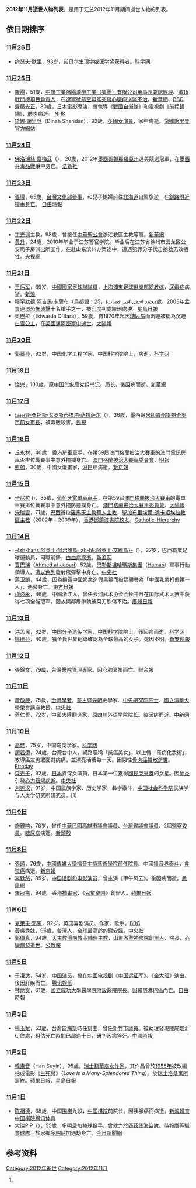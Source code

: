 <center>

</center>

**2012年11月逝世人物列表**，是用于汇总2012年11月期间逝世人物的列表。

## 依日期排序

### [11月26日](../Page/11月26日.md "wikilink")

  - [约瑟夫·默里](https://zh.wikipedia.org/wiki/约瑟夫·默里 "wikilink")，93岁，诺贝尔生理学或医学奖获得者。[科学网](http://news.sciencenet.cn/htmlnews/2012/12/272467.shtm)

### [11月25日](../Page/11月25日.md "wikilink")

  - [羅陽](https://zh.wikipedia.org/wiki/罗阳_\(工程师\) "wikilink")，51歲，[中航工業](https://zh.wikipedia.org/wiki/中航工業 "wikilink")[瀋陽飛機工業（集團）有限公司董事長兼總經理](https://zh.wikipedia.org/wiki/瀋陽飛機工業（集團）有限公司 "wikilink")、[殲15戰鬥機項目負責人](https://zh.wikipedia.org/wiki/殲15 "wikilink")，在[遼寧號航空母艦突發心臟病送醫不治](https://zh.wikipedia.org/wiki/遼寧號航空母艦 "wikilink")。[新華網](http://news.xinhuanet.com/politics/2012-11/26/c_113807768.htm)、[BBC](http://www.bbc.co.uk/zhongwen/trad/rolling_news/2012/11/121126_rolling_china_death.shtml)
  - [齋藤光正](https://zh.wikipedia.org/wiki/齋藤光正 "wikilink")，80歲，[日本](../Page/日本.md "wikilink")[電影導演](../Page/電影導演.md "wikilink")，曾執導《[戰國自衛隊](../Page/戰國自衛隊.md "wikilink")》和電視劇《[前程錦繡](https://zh.wikipedia.org/wiki/前程錦繡 "wikilink")》，[肺炎](../Page/肺炎.md "wikilink")病逝。 [NHK](https://web.archive.org/web/20121129110210/http://www3.nhk.or.jp/news/html/20121126/k10013768951000.html)
  - [黛娜·謝里登](https://zh.wikipedia.org/wiki/黛娜·謝里登 "wikilink")（Dinah Sheridan），92歲，[英國](https://zh.wikipedia.org/wiki/英國 "wikilink")[女演員](https://zh.wikipedia.org/wiki/女演員 "wikilink")，家中病逝。[黛娜謝里登官方網站](http://www.dinahsheridan.co.uk/biography.html)

### [11月24日](../Page/11月24日.md "wikilink")

  - [佛洛瑞絲·嘉梅茲](https://zh.wikipedia.org/wiki/佛洛瑞絲·嘉梅茲 "wikilink")（），20歲，2012年[墨西哥](../Page/墨西哥.md "wikilink")[錫那羅亞州](../Page/錫那羅亞州.md "wikilink")選美競選冠軍，在[墨西哥毒品戰爭](../Page/墨西哥毒品戰爭.md "wikilink")中身亡。 [法新社](http://tw.news.yahoo.com/被當人肉盾牌-墨國佳麗遭擊斃-063502741.html)

### [11月23日](../Page/11月23日.md "wikilink")

  - [張瓏](https://zh.wikipedia.org/wiki/張瓏 "wikilink")，65歲，[台灣](https://zh.wikipedia.org/wiki/台灣 "wikilink")[文化部參事](https://zh.wikipedia.org/wiki/中華民國文化部 "wikilink")，和兒子媳婦前往[北海道](../Page/北海道.md "wikilink")自駕旅遊，在[釧路附近撞車身亡](https://zh.wikipedia.org/wiki/釧路 "wikilink")。 [自由時報](https://web.archive.org/web/20121130061231/http://www.libertytimes.com.tw/2012/new/nov/24/today-life2.htm)

### [11月22日](https://zh.wikipedia.org/wiki/11月22日 "wikilink")

  - [丁光训](../Page/丁光训.md "wikilink")主教，98歲，曾接任[中華聖公會](../Page/中華聖公會.md "wikilink")浙江教區主教等職。[新華網](http://news.xinhuanet.com/politics/2012-11/22/c_113770675.htm)
  - [黄升](https://zh.wikipedia.org/wiki/黄升 "wikilink")，24歲，2010年毕业于江苏警官学院。毕业后在江苏省徐州市云龙区公安局子房派出所工作。在赴山东滨州办案途中，遭遇犯罪分子伏击抢救无效牺牲。[央视網](http://news.cntv.cn/2012/11/27/ARTI1354002245778468.shtml)

### [11月21日](../Page/11月21日.md "wikilink")

  - [王后军](../Page/王后军.md "wikilink")，69岁，[中國國家足球隊隊員](https://zh.wikipedia.org/wiki/中國國家足球隊 "wikilink")，[上海浦東足球俱樂部總教练](https://zh.wikipedia.org/wiki/上海浦東足球俱樂部 "wikilink")，[尿毒症](../Page/尿毒症.md "wikilink")病逝。[新浪](http://sports.sina.com.cn/j/2012-11-21/21156305363.shtml)
  - [穆罕默德·阿吉馬·卡薩布](https://zh.wikipedia.org/wiki/穆罕默德·阿吉馬·卡薩布 "wikilink")（烏都語：محمد اجمل امیر قصاب)，25歲，[2008年孟買連環恐怖襲擊](../Page/2008年孟買連環恐怖襲擊.md "wikilink")十名槍手之一，被[印度](../Page/印度.md "wikilink")判處絞刑處決。[星島日報](http://www.singtao.com/archive/fullstory.asp?andor=or&year1=2008&month1=11&山day1=30&year2=2008&month2=11&day2=30&category=all&id=20081130b05&keyword1=&keyword2)
  - 奧巴拉（Edwarda O'Bara），59歲，自1970年起因[糖尿病](../Page/糖尿病.md "wikilink")而沉睡被稱為沉睡[白雪公主](../Page/白雪公主.md "wikilink")，在[美國](https://zh.wikipedia.org/wiki/美國 "wikilink")[邁阿密家中逝世](https://zh.wikipedia.org/wiki/邁阿密 "wikilink")。[太陽報](http://the-sun.on.cc/cnt/china_world/20121125/00423_012.html)

### [11月20日](../Page/11月20日.md "wikilink")

  - [郭慕孙](../Page/郭慕孙.md "wikilink")，92岁，中国化学工程学家，中国科学院院士，病逝。[科学网](http://news.sciencenet.cn/htmlnews/2012/11/271999.shtm)

### [11月19日](../Page/11月19日.md "wikilink")

  - [饶兴](https://zh.wikipedia.org/wiki/饶兴 "wikilink")，103歲，原[中国气象局](../Page/中国气象局.md "wikilink")党组书记、局长，後因病而逝。[新華網](http://news.xinhuanet.com/politics/2012-11/26/c_113806561.htm)

### [11月17日](../Page/11月17日.md "wikilink")

  - [玛丽亚·桑托斯·戈罗斯蒂埃塔·萨拉萨尔](../Page/玛丽亚·桑托斯·戈罗斯蒂埃塔·萨拉萨尔.md "wikilink")（），36歲，墨西哥[米卻肯州提魁奇奧市前女市長](https://zh.wikipedia.org/wiki/米卻肯州 "wikilink")，被毒販殺害。[民視](http://tw.news.yahoo.com/墨西哥女市長-遭擄刑求虐死-160519907.html)

### [11月16日](../Page/11月16日.md "wikilink")

  - [丘永材](../Page/丘永材.md "wikilink")，40歲，[香港](../Page/香港.md "wikilink")房車車手，在第59屆[澳門格蘭披治大賽車](../Page/澳門格蘭披治大賽車.md "wikilink")的[澳門電訊](../Page/澳門電訊.md "wikilink")房車盃排位戰賽事中意外撞攔身亡。 [澳門格蘭披治大賽車委員會](http://www.macau.grandprix.gov.mo/gp/59/news.php?kind=gp59&id=4314)、[明報](http://inews.mingpao.com/htm/Inews/20121116/gb51715c.htm)
  - [熊頓](../Page/熊頓.md "wikilink")，30歲，中國女漫畫家，[淋巴](../Page/淋巴.md "wikilink")癌病逝。[新京報](http://epaper.bjnews.com.cn/html/2012-11/19/content_391082.htm)

### [11月15日](../Page/11月15日.md "wikilink")

  - [卡尼拉](https://zh.wikipedia.org/wiki/卡尼拉 "wikilink") ()，35歲，[葡萄牙](../Page/葡萄牙.md "wikilink")[電單車車手](../Page/摩托車.md "wikilink")，在第59屆[澳門格蘭披治大賽車](../Page/澳門格蘭披治大賽車.md "wikilink")的電單車賽排位戰賽事中意外撞防撞攔身亡。 [澳門格蘭披治大賽車委員會](http://www.macau.grandprix.gov.mo/gp/59/news.php?kind=gp59&id=4285)、[太陽報](http://the-sun.on.cc/cnt/sport/20121116/00514_004.html)
  - [宋瑞雲](https://zh.wikipedia.org/wiki/宋瑞雲 "wikilink")，71歲，[巴西](../Page/巴西.md "wikilink")首位[羅馬天主教華人主教](https://zh.wikipedia.org/wiki/羅馬天主教 "wikilink")，[聖加布里埃爾-達卡紹埃拉教區主教](https://zh.wikipedia.org/wiki/聖加布里埃爾-達卡紹埃拉 "wikilink")（2002年－2009年），[香港](../Page/香港.md "wikilink")[鄧鏡波書院校友](https://zh.wikipedia.org/wiki/鄧鏡波書院 "wikilink")。[Catholic-Hierarchy](http://www.catholic-hierarchy.org/bishop/bsuiwan.html)

### [11月14日](../Page/11月14日.md "wikilink")

  - [-{zh-hans:阿莱士·阿尔维斯; zh-hk:阿萊士·艾維斯}-](../Page/亚历山德罗·阿尔维斯·多·纳西门托.md "wikilink")（），37岁，巴西職業足球運動員，司職前鋒，[白血病病逝](https://zh.wikipedia.org/wiki/白血病 "wikilink")。[新浪网](http://sports.sina.com.cn/j/2012-11-14/21556295558.shtmll)
  - [賈巴瑞](https://zh.wikipedia.org/wiki/艾哈邁德·賈巴里 "wikilink")（[Ahmed al-Jabari](https://zh.wikipedia.org/wiki/艾哈邁德·賈巴里 "wikilink")）52歲，[巴勒斯坦](../Page/巴勒斯坦.md "wikilink")[哈瑪斯集團](https://zh.wikipedia.org/wiki/哈瑪斯 "wikilink")（[Hamas](https://zh.wikipedia.org/wiki/哈馬斯 "wikilink")）軍事行動領導人。遭[以色列](../Page/以色列.md "wikilink")發射飛彈擊中身亡。[中央社](http://www.cna.com.tw/News/aOPL/201211150006-1.aspx)
  - [蔣卫鎖](https://zh.wikipedia.org/wiki/蔣卫鎖 "wikilink")，44歲，因為揭露中國奶業造假黑幕而被媒體譽為「中國乳業打假第一人」，遇襲身亡。[東方日報](http://orientaldaily.on.cc/cnt/news/20121123/00174_001.html)
  - [梅必永](https://zh.wikipedia.org/wiki/梅必永 "wikilink")，46歲，中國浙江人，曾任云河武术协会会长并且在国际武术大赛中获得七项全能冠军，因故與鄰居爭執被菜刀砍傷不治。[廣州日報](http://www.people.com.cn/24hour/n/2012/1122/c25408-19657346.html)

### [11月13日](../Page/11月13日.md "wikilink")

  - [洪孟民](https://zh.wikipedia.org/wiki/洪孟民 "wikilink")，82岁，[中国分子遗传学家](https://zh.wikipedia.org/wiki/中国 "wikilink")，[中国科学院](../Page/中国科学院.md "wikilink")院士。後因病而逝。[科学网](http://news.sciencenet.cn/htmlnews/2012/11/271738.shtm)
  - [姚德芬](https://zh.wikipedia.org/wiki/姚德芬 "wikilink")，40歲，獲金氏世界紀錄確認為全球最高的女子。死因不明。[新安晚報](https://web.archive.org/web/20121116123043/http://ah.anhuinews.com/system/2012/11/15/005314321.shtml)

### [11月12日](../Page/11月12日.md "wikilink")

  - [張錦文](https://zh.wikipedia.org/wiki/張錦文 "wikilink")，79歲，[台灣醫院管理專家](https://zh.wikipedia.org/wiki/台灣 "wikilink")。因心肺衰竭而亡。[聯合報](http://udn.com/NEWS/HEALTH/HEA1/7495110.shtml)

### [11月11日](../Page/11月11日.md "wikilink")

  - [蕭啟慶](../Page/蕭啟慶.md "wikilink")，75歲，[台灣學者](https://zh.wikipedia.org/wiki/台灣 "wikilink")，[蒙古暨](https://zh.wikipedia.org/wiki/蒙古 "wikilink")[元朝](../Page/元朝.md "wikilink")史學家、[中央研究院院士](../Page/中央研究院院士.md "wikilink")、[國立清華大學](../Page/國立清華大學.md "wikilink")榮譽講座教授。[中央社](https://web.archive.org/web/20160304122052/http://www.cna.com.tw/News/aSOC/201211120205-1.aspx)
  - [蓝仁哲](https://zh.wikipedia.org/wiki/蓝仁哲 "wikilink")，72岁，中國大陸翻译家，原[四川外语学院院长](https://zh.wikipedia.org/wiki/四川外语学院 "wikilink")。後因病而逝。[中新网](http://www.chinanews.com/cul/2012/11-14/4326915.shtml)

### [11月10日](../Page/11月10日.md "wikilink")

  - [高玮](https://zh.wikipedia.org/wiki/高玮_\(學者\) "wikilink")，75岁，中国鸟类学家。[科学网](http://news.sciencenet.cn/htmlnews/2012/11/271579.shtm)
  - [趙若伊](https://zh.wikipedia.org/wiki/趙若伊 "wikilink")，24歲，台灣台中人，網路暱稱「抗癌美女」，以上傳「罹病化妝術」，教導癌友勇敢面對病痛，並漂亮活著每一天。因惡性[骨肉癌擴散逝世](https://zh.wikipedia.org/wiki/骨肉癌 "wikilink")。[Ettoday](http://www.ettoday.net/news/20120411/38218.htm)
  - [森光子](../Page/森光子.md "wikilink")，92歲，[日本](../Page/日本.md "wikilink")資深女演員，日本第一位獲得[國民榮譽獎](../Page/國民榮譽獎.md "wikilink")的女星。因[肺炎](../Page/肺炎.md "wikilink")引發[心力衰竭病逝](https://zh.wikipedia.org/wiki/心力衰竭 "wikilink")。[中央社](https://web.archive.org/web/20121116002658/http://www.cna.com.tw/News/aSaM/201211140348-1.aspx)
  - [刘尧汉](https://zh.wikipedia.org/wiki/刘尧汉 "wikilink")，91岁，中国民族学家、历史学家，彝学泰斗，[中国社会科学院](../Page/中国社会科学院.md "wikilink")民族学与人类学研究所研究员。\[1\]

### [11月9日](../Page/11月9日.md "wikilink")

  - [施鐘响](https://zh.wikipedia.org/wiki/施鐘响 "wikilink")，76岁，曾任[中華民國](../Page/中華民國.md "wikilink")[高雄市議會](../Page/高雄市議會.md "wikilink")[議員](https://zh.wikipedia.org/wiki/議員 "wikilink")、[台灣省議會議員](https://zh.wikipedia.org/wiki/台灣省議會 "wikilink")、2屆[監察委員](https://zh.wikipedia.org/wiki/監察委員 "wikilink")。[糖尿病](../Page/糖尿病.md "wikilink")病逝。[新頭殼](http://tw.news.yahoo.com/前監委施鐘响辭世-享年76歲-152237078.html)

### [11月8日](../Page/11月8日.md "wikilink")

  - [張頌](https://zh.wikipedia.org/wiki/張頌 "wikilink")，76歲，[中國傳媒大學播音主持藝術學院前任院長](https://zh.wikipedia.org/wiki/中國傳媒大學 "wikilink")、中國[播音界泰斗](https://zh.wikipedia.org/wiki/播音界 "wikilink")，[食道癌](../Page/食道癌.md "wikilink")病逝。[新京報](http://epaper.bjnews.com.cn/html/2012-11/11/content_389328.htm)
  - [李默然](../Page/李默然.md "wikilink")，85岁，[中国](https://zh.wikipedia.org/wiki/中国 "wikilink")[话剧和电影演员](https://zh.wikipedia.org/wiki/话剧 "wikilink")，曾主演《甲午风云》。後因病而逝。[鳳凰網](http://ent.ifeng.com/idolnews/special/lmr/)
  - [羅冠樵](https://zh.wikipedia.org/wiki/羅冠樵 "wikilink")，94歲，香港[插畫家](https://zh.wikipedia.org/wiki/插畫家 "wikilink")、《[兒童樂園](../Page/兒童樂園.md "wikilink")》創辦人。[蘋果日報](http://hk.apple.nextmedia.com/news/art/20121109/18062079)

### [11月6日](../Page/11月6日.md "wikilink")

  - [克莱夫·邓恩](https://zh.wikipedia.org/wiki/克莱夫·邓恩 "wikilink")，92岁，英国喜剧演员、作家、歌手。[BBC](http://www.bbc.co.uk/news/entertainment-arts-20239694)
  - [黃吳秀妹](../Page/黃吳秀妹.md "wikilink")，96歲，台灣人，全球最高齡的[慰安婦](https://zh.wikipedia.org/wiki/慰安婦 "wikilink")。[中央社](http://udn.com/NEWS/BREAKINGNEWS/BREAKINGNEWS1/7480158.shtml)
  - [郭傳真](https://zh.wikipedia.org/wiki/郭傳真 "wikilink")，94歲，[天主教濟南教區輔理主教](https://zh.wikipedia.org/wiki/天主教濟南教區 "wikilink")，[山東省聖神修院創辦人](https://zh.wikipedia.org/wiki/山東省聖神修院 "wikilink")、院長，[心臟病發逝世](https://zh.wikipedia.org/wiki/心臟病 "wikilink")。[公教報](http://kkp.org.hk/node/3894)

### [11月5日](../Page/11月5日.md "wikilink")

  - [于凌达](https://zh.wikipedia.org/wiki/于凌达 "wikilink")，54岁，[中国](https://zh.wikipedia.org/wiki/中国 "wikilink")[演员](https://zh.wikipedia.org/wiki/演员 "wikilink")，曾在[中國](../Page/中國.md "wikilink")[电视剧](../Page/电视剧.md "wikilink")《[中国远征军](../Page/中国远征军.md "wikilink")》、《[金大班](https://zh.wikipedia.org/wiki/金大班 "wikilink")》演出。後因肝疾而亡。 [腾讯娱乐](http://ent.qq.com/a/20121106/000222.htm)
  - [林炳文](https://zh.wikipedia.org/wiki/林炳文 "wikilink")，61歲，[國立成功大學醫學院附設醫院](../Page/國立成功大學醫學院附設醫院.md "wikilink")院長。因罹患淋巴癌而亡。[自由時報](https://web.archive.org/web/20121213025552/http://www.libertytimes.com.tw/2012/new/nov/6/today-south17.htm)

### [11月3日](../Page/11月3日.md "wikilink")

  - [楊玉斌](https://zh.wikipedia.org/wiki/楊玉斌 "wikilink")，53歲，台灣[四海幫](../Page/四海幫.md "wikilink")時任幫主，曾任[新竹市議員](https://zh.wikipedia.org/wiki/新竹市 "wikilink")。被助理發現陳屍臨沂街住處，粗估死亡時間已超過十日，研判因病猝死。[中國時報](https://web.archive.org/web/20121214120714/http://news.chinatimes.com/society/110503/112012110400132.html)

### [11月2日](../Page/11月2日.md "wikilink")

  - [韓素音](https://zh.wikipedia.org/wiki/韓素音 "wikilink")（Han Suyin），95歲，[瑞士籍華裔女作家](https://zh.wikipedia.org/wiki/瑞士 "wikilink")，其作品曾於[1955年](../Page/1955年.md "wikilink")被改編拍成電影《[生死戀](https://zh.wikipedia.org/wiki/生死戀 "wikilink")》（*Love Is a Many-Splendored Thing*）。於[瑞士洛桑寓所壽終](https://zh.wikipedia.org/wiki/瑞士 "wikilink")。[蘋果日報](http://hk.apple.nextmedia.com/international/art/20121104/18057135)、[星島日報](http://www.singtao.com/yesterday/int/1104bo06.html)

### [11月1日](../Page/11月1日.md "wikilink")

  - [陈祖德](../Page/陈祖德.md "wikilink")，68歲，中国[围棋](../Page/围棋.md "wikilink")九段，[中国棋院](../Page/中国棋院.md "wikilink")前院长。因胰腺癌而病逝。[新浪體育](http://sports.sina.com.cn/go/2012-11-01/20576279784.shtml)[中国棋院](http://games.sports.cn/weiqiorg/news/2012-11-01/2195989.html)[腾讯体育](http://news.qq.com/a/20121101/001865.htm)
  - [大瑞P.P](https://zh.wikipedia.org/wiki/大瑞P.P "wikilink")（），55歲，[多明尼加](../Page/多明尼加.md "wikilink")棒球投手，曾效力於[匹茲堡海盜隊](https://zh.wikipedia.org/wiki/匹茲堡海盜隊 "wikilink")、[時報鷹等職業球隊](https://zh.wikipedia.org/wiki/時報鷹 "wikilink")。於家鄉[多明尼加](../Page/多明尼加.md "wikilink")遇劫身亡。[今日新聞網](http://www.nownews.com/2012/11/02/11490-2869131.htm)

## 参考资料

[Category:2012年逝世](https://zh.wikipedia.org/wiki/Category:2012年逝世 "wikilink") [Category:2012年11月](https://zh.wikipedia.org/wiki/Category:2012年11月 "wikilink")

1.